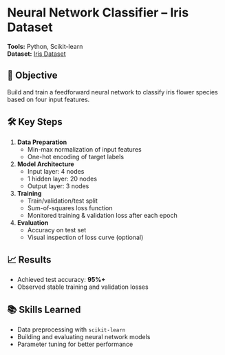 # Neural Network Classifier – Iris Dataset

**Tools:** Python, Scikit-learn  
**Dataset:** [Iris Dataset](https://archive.ics.uci.edu/ml/datasets/iris)

## 🎯 Objective
Build and train a feedforward neural network to classify iris flower species based on four input features.

## 🛠 Key Steps
1. **Data Preparation**
   - Min-max normalization of input features
   - One-hot encoding of target labels
2. **Model Architecture**
   - Input layer: 4 nodes
   - 1 hidden layer: 20 nodes
   - Output layer: 3 nodes
3. **Training**
   - Train/validation/test split
   - Sum-of-squares loss function
   - Monitored training & validation loss after each epoch
4. **Evaluation**
   - Accuracy on test set
   - Visual inspection of loss curve (optional)

## 📈 Results
- Achieved test accuracy: **95%+**
- Observed stable training and validation losses

## 📚 Skills Learned
- Data preprocessing with `scikit-learn`
- Building and evaluating neural network models
- Parameter tuning for better performance
